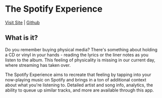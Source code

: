 # The Spotify Experience
[Visit Site](https://spotify-experience.web.app) |
[Github](https://github.com/jvb93/SpotifyExperience)

## What is it?
Do you remember buying physical media? There's something about holding a CD or vinyl in your hands - reading the lyrics or the liner notes as you listen to the album. This feeling of physicality is missing in our current day, where streaming has taken over. 

The Spotify Experience aims to recreate that feeling by tapping into your now-playing music on Spotify and brings in a ton of additional context about what you're listening to. Detailed artist and song info, analytics, the ability to queue up similar tracks, and more are available through this app.

